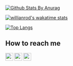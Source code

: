 
[![Github Stats By Anurag](https://github-readme-stats.vercel.app/api?username=Abdilar&show_icons=true&include_all_commits=true&title_color=fff&icon_color=79ff97&text_color=9f9f9f&bg_color=151515)](https://github.com/Abdilar)

[![willianrod's wakatime stats](https://github-readme-stats.vercel.app/api/wakatime?username=abdilar&show_icons=true&title_color=fff&icon_color=79ff97&text_color=9f9f9f&bg_color=151515)](https://github.com/Abdilar)

[![Top Langs](https://github-readme-stats.vercel.app/api/top-langs/?username=abdilar&show_icons=true&title_color=fff&icon_color=79ff97&text_color=9f9f9f&bg_color=151515)](https://github.com/Abdilar)

## How to reach me
<a href="https://mail.google.com/mail/u/0/#inbox?compose=DmwnWsmCKKzGtXJGSCDbdgTHPrxlbTnGGNFJVHBjhPTblcQpgmdLckLHFdnflzDMJjhVpvXdwPxb" target="_blank"><img src="https://www.vectorlogo.zone/logos/gmail/gmail-tile.svg" width="24"/></a>
<a href="https://t.me/saeed_abdilar" target="_blank"><img src="https://www.vectorlogo.zone/logos/telegram/telegram-tile.svg" width="24"/></a>
<a href="www.linkedin.com/in/saeed-abdilar/" target="_blank"><img src="https://www.vectorlogo.zone/logos/linkedin/linkedin-tile.svg" width="24"/></a>


<!--
**Abdilar/abdilar** is a ✨ _special_ ✨ repository because its `README.md` (this file) appears on your GitHub profile.

Here are some ideas to get you started:

- 🔭 I’m currently working on Adanic
- 🌱 I’m currently learning PLSQL
- 👯 I’m looking to collaborate on ...
- 🤔 I’m looking for help with ...
- 💬 Ask me about ...
- 📫 How to reach me: ...
- 😄 Pronouns: ...
- ⚡ Fun fact: ...
-->
